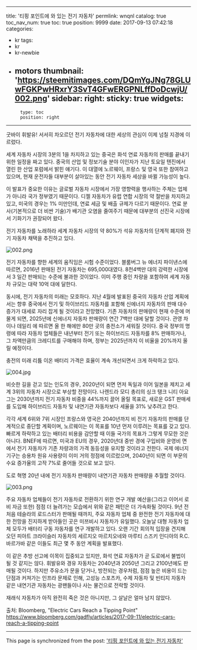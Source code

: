 
---
title: '티핑 포인트에 와 있는 전기 자동차'
permlink: wnqnl
catalog: true
toc_nav_num: true
toc: true
position: 9999
date: 2017-09-13 07:42:18
categories:
- kr
tags:
- kr
- kr-newbie
- motors
thumbnail: 'https://steemitimages.com/DQmYgJNg78GLUwFGKPwHRxrY3SvT4GFwERGPNLffDoDcwjU/002.png'
sidebar:
    right:
        sticky: true
widgets:
    -
        type: toc
        position: right
---


굿바이 휘발유! 서서히 차오르던 전기 자동차에 대한 세상의 관심이 이제 넘칠 지경에 이르렀다.
  
세계 자동차 시장의 3분의 1을 차지하고 있는 중국은 화석 연료 자동차의 판매를 끝내기 위한 일정을 짜고 있다. 중국의 산업 및 정보기술 분야 이인자가 지난 토요일 톈진에서 열린 한 산업 포럼에서 밝힌 얘기다. 이 대열에 노르웨이, 프랑스 및 영국 또한 참여하고 있으며, 현재 운전자들 대부분이 살아있는 동안 전기 자동차 세상을 바뀔 가능성이 높다. 
  
이 발표가 중요한 이유는 글로벌 자동차 시장에서 가장 영향력을 행사하는 주체는 업체가 아니라 국가 정부였기 때문이다. 디젤 자동차가 유럽 연합 시장의 약 절반을 차지하고 있고, 미국의 경우는 1% 미만인데, 연료 세금 및 배출 규제가 다르기 때문이다. 연료 분사(기본적으로 더 비싼 기술)가 배기관 오염을 줄여주기 때문에 대부분의 선진국 시장에서 기화기가 권장되어 왔다.
  
전기 자동차를 노래하라
세계 자동차 시장의 약 80%가 석유 자동차의 단계적 폐지와 전기 자동차 채택을 추진하고 있다.

![002.png](https://steemitimages.com/DQmYgJNg78GLUwFGKPwHRxrY3SvT4GFwERGPNLffDoDcwjU/002.png)
  
전기 자동차를 향한 세계의 움직임은 시험 수준이었다. 블룸버그 뉴 에너지 파이낸스에 따르면, 2016년 판매된 전기 자동차는 695,000대였다. 8천4백만 대의 강력한 시장에서 3 일간 판매되는 수준에 불과한 것이었다. 이미 주행 중인 차량을 포함하여 세계 자동차 규모는 대략 10억 대에 달한다.
  
동시에, 전기 자동차의 미래는 모호하다. 지난 4월에 발표된 중국의 자동차 산업 계획에서는 향후 중국에서 전기 및 하이브리드 자동차를 포함해 신에너지 자동차의 판매 대수 증가가 대세로 자리 잡게 될 것이라고 전망했다. 기존 자동차의 판매량이 현재 수준에 머물게 되면, 2025년에 신에너지 자동차 판매량이 연간 7백만 대에 달할 것이다. 관영 차이나 데일리 에 따르면 올 한 해에만 80만 곳의 충전소가 세워질 것이다. 중국 정부의 명령에 따라 자동차 업체들은 내년부터 전기 또는 하이브리드 자동차를 8% 판매하거나, 그 차액만큼의 크레디트를 구매해야 하며, 정부는 2025년까지 이 비율을 20%까지 올릴 예정이다. 
  
충전의 미래
리튬 이온 배터리 가격은 효율이 계속 개선되면서 크게 하락하고 있다. 
 
![004.jpg](https://steemitimages.com/DQmPaidu9DHb8e4eCzmaKP2qBiLFdiPbuhufufWxtTNzuEv/004.jpg)


비슷한 길을 걷고 있는 인도의 경우, 2020년이 되면 먼저 독일과 이어 일본을 제치고 세계 3위의 자동차 시장으로 부상할 전망이다. 나렌드라 모디 총리의 싱크 탱크 니티 아요그는 2030년까지 전기 자동차 비중을 44%까지 끌어 올릴 목표로, 새로운 GST 판매세를 도입해 하이브리드 자동차 및 내연기관 자동차보다 세율을 31% 낮추려고 한다.
  
각각 세계 6위와 7위 시장인 프랑스와 영국은 2040년까지 비 전기 자동차의 판매를 단계적으로 중단할 계획이며, 노르웨이는 이 목표를 10년 먼저 이루려는 목표를 갖고 있다. 빠르게 하락하고 있는 배터리 비용을 감안할 때 이들 국가의 목표가 그렇게 무모한 것은 아니다. BNEF에 따르면, 미국과 EU의 경우, 2020년대 중반 경에 구입비와 운영비 면에서 전기 자동차가 기존 차량과의 가격 동등성을 유지할 것이라고 전한다. 국제 에너지 기구는 승용차 원유 사용량이 이미 거의 정점에 이르렀으며, 2040년이 되면 이 부문의 수요 증가율의 고작 7%로 줄어들 것으로 보고 있다. 
  
도로 혁명
20년 내에 전기 자동차 판매량이 내연기관 자동차 판매량을 추월할 것이다. 

![003.png](https://steemitimages.com/DQmarsC69rbktdfdD79qibRfg2RZY8FBbQ7qWhMz73LBjqj/003.png)

주요 자동차 업체들이 전기 자동차로 전환하기 위한 연구 개발 예산을(그리고 이어서 로비 자금 또한) 점점 더 늘려가는 모습에서 위와 같은 패턴은 더 가속화될 것이다. 9년 전 처음 테슬라의 로드스터가 판매될 때까지, 주요 자동차 업체 중 완전한 전기 자동차에 대한 전망을 진지하게 받아들인 곳은 미쯔비시 자동차가 유일했다. 오늘날 대형 자동차 업체 모두가 배터리 구동 자동차를 연구 개발하고 있다. 오랜 기간 회의적 입장을 견지해 오던 피아트 크라이슬러 자동차의 세르지오 마르치오네와 마루티 스즈키 인디아의 R.C. 바르가바 같은 이들도 최근 몇 주 동안 계획을 발표했다.
  
이 같은 추방 선고에 이목이 집중되고 있지만, 화석 연료 자동차가 곧 도로에서 불법이 될 것 같지는 않다. 휘발유와 경유 자동차는 2040년과 2050년 그리고 2100년에도 판매될 것이다. 하지만 주유소가 문을 닫거나, 방전되는 경우처럼, 점점 높은 비용이 드는 단점과 커져가는 인프라 문제로 인해, 고성능 스포츠카, 수제 자동차 및 빈티지 자동차 같은 내연기관 자동차는 광팬들이나 사는 물건으로 전락할 것이다. 
  
재래식 자동차가 아직 완전히 죽은 것은 아니지만, 그 살날은 얼마 남지 않았다. 
  
출처: Bloomberg, "Electric Cars Reach a Tipping Point"
https://www.bloomberg.com/gadfly/articles/2017-09-11/electric-cars-reach-a-tipping-point

- - -

This page is synchronized from the post: ['티핑 포인트에 와 있는 전기 자동차'](https://steemit.com/@pius.pius/wnqnl)
